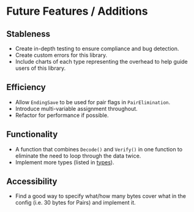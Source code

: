 # Future Features / Additions

## Stableness
 - Create in-depth testing to ensure compliance and bug detection.
 - Create custom errors for this library.
 - Include charts of each type representing the overhead to help guide users of this library.

## Efficiency
 - Allow `EndingSave` to be used for pair flags in `PairElimination`.
 - Introduce multi-variable assignment throughout.
 - Refactor for performance if possible.

## Functionality
 - A function that combines `Decode()` and `Verify()` in one function to eliminate the need to loop through the data twice.
 - Implement more types (listed in [types](https://github.com/justincpresley/go-cobs/blob/master/TYPES.md)).

## Accessibility
 - Find a good way to specify what/how many bytes cover what in the config (i.e. 30 bytes for Pairs) and implement it.